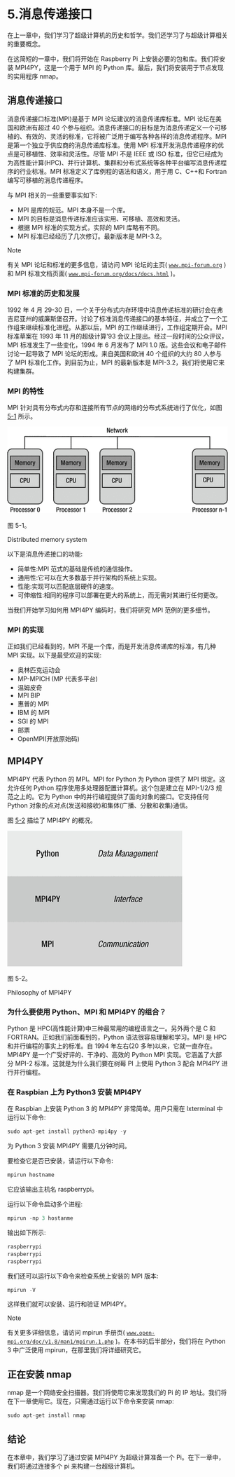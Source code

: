 # 5.消息传递接口

在上一章中，我们学习了超级计算机的历史和哲学。我们还学习了与超级计算相关的重要概念。

在这简短的一章中，我们将开始在 Raspberry Pi 上安装必要的包和库。我们将安装 MPI4PY，这是一个用于 MPI 的 Python 库。最后，我们将安装用于节点发现的实用程序 nmap。

## 消息传递接口

消息传递接口标准(MPI)是基于 MPI 论坛建议的消息传递库标准。MPI 论坛在美国和欧洲有超过 40 个参与组织。消息传递接口的目标是为消息传递定义一个可移植的、有效的、灵活的标准，它将被广泛用于编写各种各样的消息传递程序。MPI 是第一个独立于供应商的消息传递库标准。使用 MPI 标准开发消息传递程序的优点是可移植性、效率和灵活性。尽管 MPI 不是 IEEE 或 ISO 标准，但它已经成为为高性能计算(HPC)、并行计算机、集群和分布式系统等各种平台编写消息传递程序的行业标准。MPI 标准定义了库例程的语法和语义，用于用 C、C++和 Fortran 编写可移植的消息传递程序。

与 MPI 相关的一些重要事实如下:

*   MPI 是库的规范。MPI 本身不是一个库。
*   MPI 的目标是消息传递标准应该实用、可移植、高效和灵活。
*   根据 MPI 标准的实现方式，实际的 MPI 库略有不同。
*   MPI 标准已经经历了几次修订。最新版本是 MPI-3.2。

Note

有关 MPI 论坛和标准的更多信息，请访问 MPI 论坛的主页( [`www.mpi-forum.org`](http://www.mpi-forum.org) )和 MPI 标准文档页面( [`www.mpi-forum.org/docs/docs.html`](http://www.mpi-forum.org/docs/docs.html) )。

### MPI 标准的历史和发展

1992 年 4 月 29-30 日，一个关于分布式内存环境中消息传递标准的研讨会在弗吉尼亚州的威廉斯堡召开。讨论了标准消息传递接口的基本特征，并成立了一个工作组来继续标准化进程。从那以后，MPI 的工作继续进行，工作组定期开会。MPI 标准草案在 1993 年 11 月的超级计算’93 会议上提出。经过一段时间的公众评议，MPI 标准发生了一些变化，1994 年 6 月发布了 MPI 1.0 版。这些会议和电子邮件讨论一起导致了 MPI 论坛的形成。来自美国和欧洲 40 个组织的大约 80 人参与了 MPI 标准化工作。到目前为止，MPI 的最新版本是 MPI-3.2，我们将使用它来构建集群。

### MPI 的特性

MPI 针对具有分布式内存和连接所有节点的网络的分布式系统进行了优化，如图 [5-1](#Fig1) 所示。

![A447085_1_En_5_Fig1_HTML.gif](img/A447085_1_En_5_Fig1_HTML.gif)

图 5-1。

Distributed memory system

以下是消息传递接口的功能:

*   简单性:MPI 范式的基础是传统的通信操作。
*   通用性:它可以在大多数基于并行架构的系统上实现。
*   性能:实现可以匹配底层硬件的速度。
*   可伸缩性:相同的程序可以部署在更大的系统上，而无需对其进行任何更改。

当我们开始学习如何用 MPI4PY 编码时，我们将研究 MPI 范例的更多细节。

### MPI 的实现

正如我们已经看到的，MPI 不是一个库，而是开发消息传递库的标准，有几种 MPI 实现。以下是最受欢迎的实现:

*   奥林匹克运动会
*   MP-MPICH (MP 代表多平台)
*   温姆皮奇
*   MPI BIP
*   惠普的 MPI
*   IBM 的 MPI
*   SGI 的 MPI
*   邮票
*   OpenMPI(开放原始码)

## MPI4PY

MPI4PY 代表 Python 的 MPI。MPI for Python 为 Python 提供了 MPI 绑定。这允许任何 Python 程序使用多处理器配置计算机。这个包是建立在 MPI-1/2/3 规范之上的。它为 Python 中的并行编程提供了面向对象的接口。它支持任何 Python 对象的点对点(发送和接收)和集体(广播、分散和收集)通信。

图 [5-2](#Fig2) 描绘了 MPI4PY 的概况。

![A447085_1_En_5_Fig2_HTML.gif](img/A447085_1_En_5_Fig2_HTML.gif)

图 5-2。

Philosophy of MPI4PY

### 为什么要使用 Python、MPI 和 MPI4PY 的组合？

Python 是 HPC(高性能计算)中三种最常用的编程语言之一。另外两个是 C 和 FORTRAN。正如我们前面看到的，Python 语法很容易理解和学习。MPI 是 HPC 和并行编程的事实上的标准。自 1994 年左右(20 多年)以来，它就一直存在。MPI4PY 是一个广受好评的、干净的、高效的 Python MPI 实现。它涵盖了大部分 MPI-2 标准。这就是为什么我们要在树莓 PI 上使用 Python 3 配合 MPI4PY 进行并行编程。

### 在 Raspbian 上为 Python3 安装 MPI4PY

在 Raspbian 上安装 Python 3 的 MPI4PY 非常简单。用户只需在 lxterminal 中运行以下命令:

```py
sudo apt-get install python3-mpi4py -y

```

为 Python 3 安装 MPI4PY 需要几分钟时间。

要检查它是否已安装，请运行以下命令:

```py
mpirun hostname

```

它应该输出主机名 raspberrypi。

运行以下命令启动多个进程:

```py
mpirun -np 3 hostanme

```

输出如下所示:

```py
raspberrypi
raspberrypi
raspberrypi

```

我们还可以运行以下命令来检查系统上安装的 MPI 版本:

```py
mpirun -V

```

这样我们就可以安装、运行和验证 MPI4PY。

Note

有关更多详细信息，请访问 mpirun 手册页( [`www.open-mpi.org/doc/v1.8/man1/mpirun.1.php`](http://www.open-mpi.org/doc/v1.8/man1/mpirun.1.php) )。在本书的后半部分，我们将在 Python 3 中广泛使用 mpirun，在那里我们将详细研究它。

## 正在安装 nmap

nmap 是一个网络安全扫描器。我们将使用它来发现我们的 Pi 的 IP 地址。我们将在下一章使用它。现在，只需通过运行以下命令来安装 nmap:

```py
sudo apt-get install nmap

```

## 结论

在本章中，我们学习了通过安装 MPI4PY 为超级计算准备一个 Pi。在下一章中，我们将通过连接多个 pi 来构建一台超级计算机。